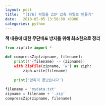```yaml
---
layout: post
title:  "[176] 파일을 ZIP 압축 파일로 만들기"
date:   2018-05-05 13:56:00 +0900
categories: python
---
```


**책 내용에 대한 무단배포 방지를 위해 최소한으로 정리**

```python
from zipfile import *

def compressZip(zipname, filename):
	print(f'{filename} -> {zipname})
	with ZipFile(zipname, 'w') as ziph:
		ziph.write(filename)
		
	print('압축이 끝났습니다')
	
filename = 'mydata.txt'
zipname = filename + '.zip'
compressZip(zipname, filename)
```